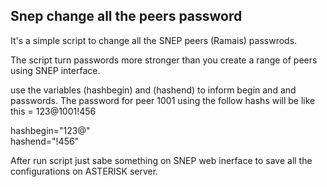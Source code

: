 Snep change all the peers password
-----------------------------------

It's a simple script to change all the SNEP peers (Ramais) passwrods.

The script turn passwords more stronger than you create a range of peers using SNEP interface. 

use the variables (hashbegin) and (hashend) to inform begin and and passwords.
The password for peer 1001  using the follow hashs will be like this = 123@1001!456

hashbegin="123@"
<br>
hashend="!456"

After run script just sabe something on SNEP web inerface to save all the configurations on ASTERISK server.
